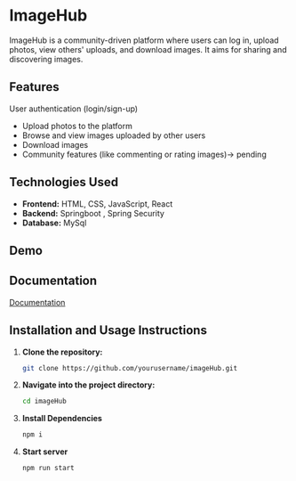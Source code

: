 # ImageHub
ImageHub is a community-driven platform where users can log in, upload photos, view others' uploads, and download images. It aims  for sharing and discovering images.

## Features
User authentication (login/sign-up)
- Upload photos to the platform
- Browse and view images uploaded by other users
- Download images
- Community features (like commenting or rating images)-> pending

## Technologies Used
- **Frontend:** HTML, CSS, JavaScript, React
- **Backend:** Springboot , Spring Security
- **Database:** MySql

## Demo

## Documentation

[Documentation](https://linktodocumentation)

## Installation and Usage Instructions

1. **Clone the repository:**
   ```bash
   git clone https://github.com/yourusername/imageHub.git
2. **Navigate into the project directory:**
   ```bash
   cd imageHub
3. **Install Dependencies**
   ```bash
   npm i
4. **Start server**
   ```bash
   npm run start
